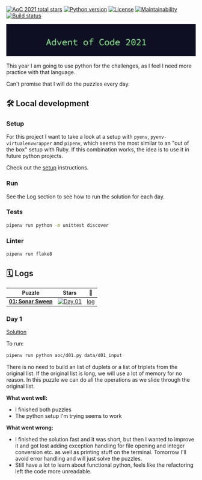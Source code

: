 [![AoC 2021 total stars](https://img.shields.io/badge/2021-★_2-ffe300)](https://adventofcode.com/2021)
[![Python version](https://badgen.net/badge/python/3.10/yellow)](Pipfile)
[![License](https://img.shields.io/github/license/octopusinvitro/advent-of-code-2021)](https://github.com/octopusinvitro/advent-of-code-2021/blob/main/LICENSE)
[![Maintainability](https://api.codeclimate.com/v1/badges/f298667c6c0acac2ef70/maintainability)](https://codeclimate.com/github/octopusinvitro/advent-of-code-2021/maintainability)
[![Build status](https://gitlab.com/octopusinvitro/advent-of-code-2021/badges/main/pipeline.svg)](https://gitlab.com/octopusinvitro/advent-of-code-2021/commits/main)


![AoC2021 logo](header.png)

This year I am going to use python for the challenges, as I feel I need more practice with that language.

Can't promise that I will do the puzzles every day.


## 🛠️ Local development

### Setup

For this project I want to take a look at a setup with `pyenv`, `pyenv-virtualenvwrapper` and `pipenv`, which seems the most similar to an "out of the box" setup with Ruby. If this combination works, the idea is to use it in future python projects.

Check out the [setup](setup.md) instructions.

### Run

See the Log section to see how to run the solution for each day.

### Tests

```sh
pipenv run python -m unittest discover
```

### Linter

```sh
pipenv run flake8
```

## 🗓️ Logs

| Puzzle                                                      |  Stars                                                                     | 📃                    |
| ----------------------------------------------------------- | :------------------------------------------------------------------------: | :-------------------: |
| **[01: Sonar Sweep](https://adventofcode.com/2021/day/1)**  | [![Day 01](https://badgen.net/badge/01/%E2%98%85%E2%98%85/yellow)](#day01) | [log](#day-1)         |


### Day 1

[Solution](aoc/d01/solution.py)

To run:

```sh
pipenv run python aoc/d01.py data/d01_input
```

There is no need to build an list of duplets or a list of triplets from the original list. If the original list is long, we will use a lot of memory for no reason. In this puzzle we can do all the operations as we slide through the original list.

**What went well:**
* I finished both puzzles
* The python setup I'm trying seems to work

**What went wrong:**
* I finished the solution fast and it was short, but then I wanted to improve it and got lost adding exception handling for file opening and integer conversion etc. as well as printing stuff on the terminal. Tomorrow I'll avoid error handling and will just solve the puzzles.
* Still have a lot to learn about functional python, feels like the refactoring left the code more unreadable.
